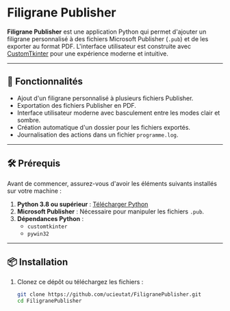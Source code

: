# Filigrane Publisher

**Filigrane Publisher** est une application Python qui permet d'ajouter un filigrane personnalisé à des fichiers Microsoft Publisher (`.pub`) et de les exporter au format PDF. L'interface utilisateur est construite avec [CustomTkinter](https://github.com/TomSchimansky/CustomTkinter) pour une expérience moderne et intuitive.

---

## 🚀 Fonctionnalités

- Ajout d'un filigrane personnalisé à plusieurs fichiers Publisher.
- Exportation des fichiers Publisher en PDF.
- Interface utilisateur moderne avec basculement entre les modes clair et sombre.
- Création automatique d'un dossier pour les fichiers exportés.
- Journalisation des actions dans un fichier `programme.log`.

---

## 🛠️ Prérequis

Avant de commencer, assurez-vous d'avoir les éléments suivants installés sur votre machine :

1. **Python 3.8 ou supérieur** : [Télécharger Python](https://www.python.org/downloads/)
2. **Microsoft Publisher** : Nécessaire pour manipuler les fichiers `.pub`.
3. **Dépendances Python** :
   - `customtkinter`
   - `pywin32`

---

## 📦 Installation

1. Clonez ce dépôt ou téléchargez les fichiers :
   ```bash
   git clone https://github.com/ucieutat/FiligranePublisher.git
   cd FiligranePublisher